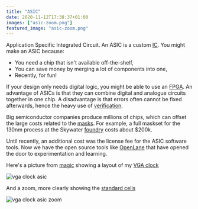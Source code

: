 ```yaml
---
title: "ASIC"
date: 2020-11-12T17:38:37+01:00
images: ["asic-zoom.png"]
featured_image: "asic-zoom.png"
---
```


Application Specific Integrated Circuit. An ASIC is a custom [IC](/terminology/ic).  You might make an ASIC because:

* You need a chip that isn't available off-the-shelf,
* You can save money by merging a lot of components into one,
* Recently, for fun!

If your design only needs digital logic, you might be able to use an [FPGA](/terminology/fpga). An advantage of ASICs is that they can combine digital and analogue circuits together in one chip. A disadvantage is that errors often cannot be fixed afterwards, hence the heavy use of [verification](/terminology/verification).

Big semiconductor companies produce millions of chips, which can offset the large costs related to the [masks](/terminology/maskset). For example, a full maskset for the 130nm process at the Skywater [foundry](/terminology/foundry) costs about $200k.

Until recently, an additional cost was the license fee for the ASIC software tools. Now we have the open source tools like [OpenLane](/terminology/openlane) that have opened the door to experimentation and learning.

Here's a picture from [magic](/terminology/magic) showing a layout of my [VGA clock](/post/vga_clock)

![vga clock asic](/asic-full.png)

And a zoom, more clearly showing the [standard cells](/terminology/standardcell)

![vga clock asic zoom](/asic-zoom.png)
